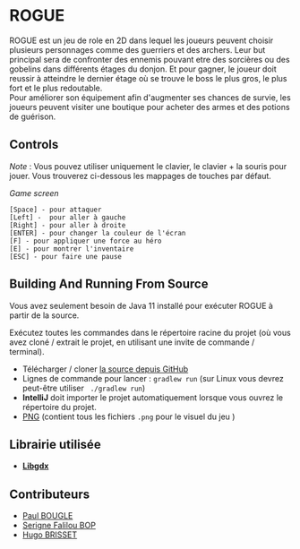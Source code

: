 
# ROGUE  

ROGUE est un jeu de role en 2D dans lequel les joueurs peuvent choisir plusieurs personnages comme des guerriers et des archers. Leur but principal sera de confronter des ennemis pouvant etre des sorcières ou des gobelins dans différents étages du donjon. Et pour gagner, le joueur doit reussir à atteindre le dernier étage où se trouve le boss le plus gros, le plus fort et le plus redoutable.  
Pour améliorer son équipement afin d'augmenter ses chances de survie, les joueurs peuvent visiter une boutique pour acheter des armes et des potions de guérison.
   



## Controls
_Note_ : Vous pouvez utiliser uniquement le clavier, le clavier + la souris pour jouer. Vous trouverez ci-dessous les mappages de touches par défaut.   

_Game screen_

    [Space] - pour attaquer 
    [Left] -  pour aller à gauche 
    [Right] - pour aller à droite 
    [ENTER] - pour changer la couleur de l'écran 
    [F] - pour appliquer une force au héro 
    [E] - pour montrer l'inventaire 
    [ESC] - pour faire une pause 



##  Building And Running From Source
Vous avez seulement besoin de Java 11 installé pour exécuter ROGUE à partir de la source.

Exécutez toutes les commandes dans le répertoire racine du projet (où vous avez cloné / extrait le projet, en utilisant une invite de commande / terminal).

- Télécharger / cloner [la source depuis GitHub](https://github.com/Cosinus1/Rogue.git)
- Lignes de commande pour lancer : `gradlew run` (sur Linux vous devrez peut-être utiliser ` ./gradlew run`)
- **IntelliJ** doit importer le projet automatiquement lorsque vous ouvrez le répertoire du projet.
- [PNG](https://github.com/Cosinus1/Rogue/tree/main/assets/PNG) (contient tous les fichiers `.png` pour le visuel du jeu )

## Librairie utilisée 

 - **[Libgdx](https://libgdx.com/)**

## Contributeurs
- [Paul BOUGLE](https://github.com/Cosinus1)
- [Serigne Falilou BOP](https://github.com/falilou14)  
- [Hugo BRISSET](https://github.com/hugobrisset) 



